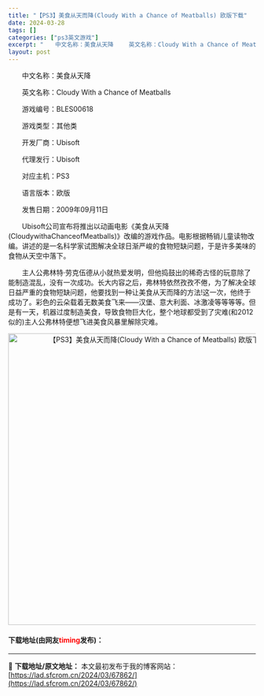 ```yaml
---
title: "【PS3】美食从天而降(Cloudy With a Chance of Meatballs) 欧版下载"
date: 2024-03-28
tags: []
categories: ["ps3英文游戏"]
excerpt: "　　中文名称：美食从天降 　　英文名称：Cloudy With a Chance of Meatballs 　　游戏编号：BLES00618 　　游戏类型：其他类 　　开发厂商：Ubisoft 　　代理发行：Ubisoft 　　对应主机：PS3 　　语言版本：欧版 　　发售日期：2009年09月11&hellip;"
layout: post
---
```


 <p>　　中文名称：美食从天降</p> <p>　　英文名称：Cloudy With a Chance of Meatballs</p> <p>　　游戏编号：BLES00618</p> <p>　　游戏类型：其他类</p> <p>　　开发厂商：Ubisoft</p> <p>　　代理发行：Ubisoft</p> <p>　　对应主机：PS3</p> <p>　　语言版本：欧版</p> <p>　　发售日期：2009年09月11日</p> <p>　　Ubisoft公司宣布将推出以动画电影《美食从天降(CloudywithaChanceofMeatballs)》改编的游戏作品。电影根据畅销儿童读物改编。讲述的是一名科学家试图解决全球日渐严峻的食物短缺问题，于是许多美味的食物从天空中落下。</p> <p>　　主人公弗林特&middot;劳克伍德从小就热爱发明，但他捣鼓出的稀奇古怪的玩意除了能制造混乱，没有一次成功。长大内容之后，弗林特依然孜孜不倦，为了解决全球日益严重的食物短缺问题，他要找到一种让美食从天而降的方法!这一次，他终于成功了。彩色的云朵载着无数美食飞来&mdash;&mdash;汉堡、意大利面、冰激凌等等等等。但是有一天，机器过度制造美食，导致食物巨大化，整个地球都受到了灾难(和2012似的)主人公弗林特便想飞进美食风暴里解除灾难。</p> <p align="center"><img align="" border="0" src="https://lad.sfcrom.cn/wp-content/uploads/2024/03/20240328_66051b973b1fe.jpg" width="592" alt="【PS3】美食从天而降(Cloudy With a Chance of Meatballs) 欧版下载" /></p> <p><h4>下载地址(由网友<font color="red">timing</font>发布)：</h4></p> 

---
📖 **下载地址/原文地址：** 本文最初发布于我的博客网站：[https://lad.sfcrom.cn/2024/03/67862/](https://lad.sfcrom.cn/2024/03/67862/)
